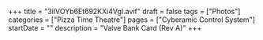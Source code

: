 +++
title = "3iIVOYb6Et692KXi4VgI.avif"
draft = false
tags = ["Photos"]
categories = ["Pizza Time Theatre"]
pages = ["Cyberamic Control System"]
startDate = ""
description = "Valve Bank Card (Rev A)"
+++

